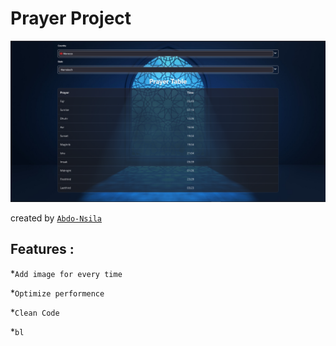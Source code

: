 # Prayer Project

<p align="center" ><img src="https://raw.githubusercontent.com/Abdo-Nsila/The-Prayer-Project/master/src/assets/app.png" alt"app picture"/></p>

created by [`Abdo-Nsila`](https://github.com/Abdo-Nsila)

## Features :

*``Add image for every time``

*``Optimize performence``

*``Clean Code``

*`bl`
